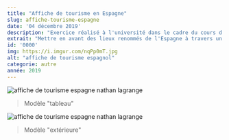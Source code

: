 ```yaml
---
title: "Affiche de tourisme en Espagne"
slug: affiche-tourisme-espagne
date: '04 décembre 2019'
description: "Exercice réalisé à l'université dans le cadre du cours d'espagnol en IUT MMI. Le but étant de mettre en avant plusieurs lieux renommés du pays à travers un support de commuication efficace avec Adobe Illustrator et Photoshop."
extrait: "Mettre en avant des lieux renommés de l'Espagne à travers un support de communication cohérent."
id: '0000'
img: https://i.imgur.com/nqPp0mT.jpg
alt: "affiche de tourisme espagnol"
categorie: autre
année: 2019
---
```


![affiche de tourisme espagne nathan lagrange](https://i.imgur.com/4nKFbhb.jpg)
>Modèle "tableau"

![affiche de tourisme espagne nathan lagrange](https://i.imgur.com/CkgbFiN.jpg)
>Modèle "extérieure"